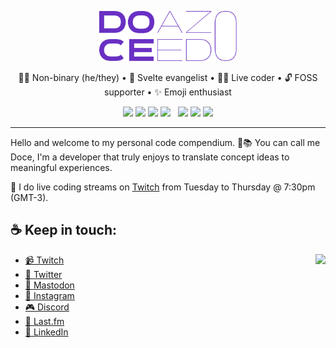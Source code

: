 <p align="center">
  <img src="./doceazedo-logo.svg" height="80">
</p>

<p align="center">
  🏳️‍🌈 Non-binary (he/they) • 🧡 Svelte evangelist • 👨‍💻 Live coder • 🔓 FOSS supporter • ✨ Emoji enthusiast
</p>

<p align="center">
  <img src="https://img.shields.io/badge/-Svelte-ff3e00?logo=svelte&logoColor=fff">
  <img src="https://img.shields.io/badge/-TypeScript-3178C6?logo=typescript&logoColor=fff">
  <img src="https://img.shields.io/badge/-Sass-cc6699?logo=sass&logoColor=fff">
  <img src="https://img.shields.io/badge/-Capacitor-119EFF?logo=capacitor&logoColor=fff">
  &nbsp;
  <img src="https://img.shields.io/badge/-React-61DAFB?logo=react&logoColor=333">
  <img src="https://img.shields.io/badge/-Node.js-339933?logo=node.js&logoColor=fff">
  <img src="https://img.shields.io/badge/-Kotlin-7F52FF?logo=kotlin&logoColor=fff">
</p>

---

Hello and welcome to my personal code compendium. 👋📚 You can call me Doce, I'm a developer that truly enjoys to translate concept ideas to meaningful experiences.

🔴 I do live coding streams on [Twitch](https://twitch.tv/doceazedo911) from Tuesday to Thursday @ 7:30pm (GMT-3).


## ☕ Keep in touch:

<a href="https://discord.gg/vEGRe2kq8B">
  <img src="https://invidget.switchblade.xyz/vEGRe2kq8B" align="right">
</a>

- [📹 Twitch](https://twitch.tv/doceazedo911)
- [🐤 Twitter](https://twitter.com/doceazedo911)
- [🐘 Mastodon](https://svelte.gay/@doceazedo)
- [📸 Instagram](https://instagram.com/doceazedo911)
- [🎮 Discord](https://discordapp.com/users/241978119899185165)
- [🎵 Last.fm](https://last.fm/user/doceazedo911)
- [💼 LinkedIn](https://linkedin.com/in/doceazedo)
